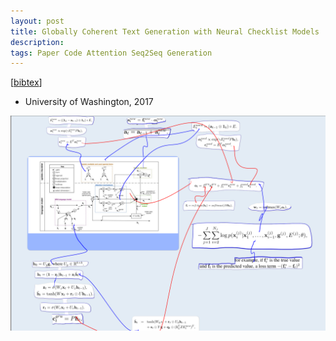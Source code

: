 ```yaml
---
layout: post
title: Globally Coherent Text Generation with Neural Checklist Models
description: 
tags: Paper Code Attention Seq2Seq Generation
---
```


[[bibtex](/files/bibtex/Globally-Coherent-Text-Generation-with-Neural-Checklist-Models.txt)]

* University of Washington, 2017

<img src="/files/notes/neural_checklist.png" />
